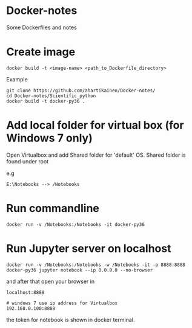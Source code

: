 # Docker-notes
Some Dockerfiles and notes

# Create image

    docker build -t <image-name> <path_to_Dockerfile_directory>

Example 

    git clone https://github.com/ahartikainen/Docker-notes/
    cd Docker-notes/Scientific_python
    docker build -t docker-py36 .
    
# Add local folder for virtual box (for Windows 7 only)

Open Virtualbox and add Shared folder for 'default' OS.
Shared folder is found under root

e.g

    E:\Notebooks --> /Notebooks

# Run commandline

    docker run -v /Notebooks:/Notebooks -it docker-py36
    
# Run Jupyter server on localhost 

    docker run -v /Notebooks:/Notebooks -w /Notebooks -it -p 8888:8888 docker-py36 jupyter notebook --ip 0.0.0.0 --no-browser

and after that open your browser in 

    localhost:8888
    
    # windows 7 use ip address for Virtualbox
    192.168.0.100:8888
    
the token for notebook is shown in docker terminal.
    
